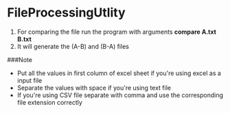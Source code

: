 # FileProcessingUtlity

1. For comparing the file run the program with arguments **compare A.txt B.txt**
2. It will generate the (A-B) and (B-A) files

###Note
- Put all the values in first column of excel sheet if you're using excel as a input file
- Separate the values with space if you're using text file
- If you're using CSV file separate with comma and use the corresponding file extension correctly